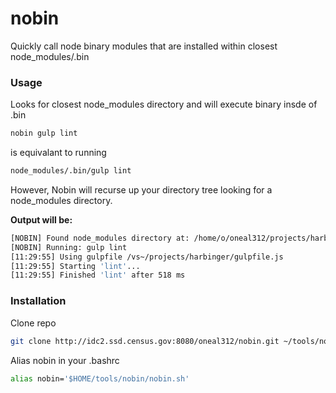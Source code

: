 nobin
=====

Quickly call node binary modules that are installed within closest node_modules/.bin

### Usage

Looks for closest node_modules directory and will execute binary insde of .bin

```bash
nobin gulp lint
```

is equivalant to running

```bash
node_modules/.bin/gulp lint
```

However, Nobin will recurse up your directory tree looking for a node_modules directory.

**Output will be:**
```bash
[NOBIN] Found node_modules directory at: /home/o/oneal312/projects/harbinger/node_modules/
[NOBIN] Running: gulp lint
[11:29:55] Using gulpfile /vs~/projects/harbinger/gulpfile.js
[11:29:55] Starting 'lint'...
[11:29:55] Finished 'lint' after 518 ms
```

### Installation

Clone repo

```bash
git clone http://idc2.ssd.census.gov:8080/oneal312/nobin.git ~/tools/nobin
```

Alias nobin in your .bashrc
```bash
alias nobin='$HOME/tools/nobin/nobin.sh'
```
